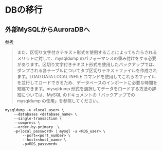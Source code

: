 # DBの移行

## 外部MySQLからAuroraDBへ

[参考](https://docs.aws.amazon.com/ja_jp/AmazonRDS/latest/UserGuide/MySQL.Procedural.Importing.NonRDSRepl.html)

> また、区切り文字付きテキスト形式を使用することによってもたらされるメリットに対して、mysqldump のパフォーマンスの重み付けをする必要があります。区切り文字付きテキスト形式を使用したバックアップでは、ダンプされる各テーブルについてタブ区切りテキストファイルを作成されます。LOAD DATA LOCAL INFILE コマンドを使用してこれらのファイルを並行してロードできるため、データベースのインポートに必要な時間を短縮できます。mysqldump 形式を選択してデータをロードする方法の詳細については、MySQL のドキュメントの「バックアップでの mysqldump の使用」を参照してください。


```
mysqldump -u <local_user> \
    --databases <database_name> \
    --single-transaction \
    --compress \
    --order-by-primary  \
    -p<local_password> | mysql -u <RDS_user> \
        --port=<port_number> \
        --host=<host_name> \
        -p<RDS_password>
```






